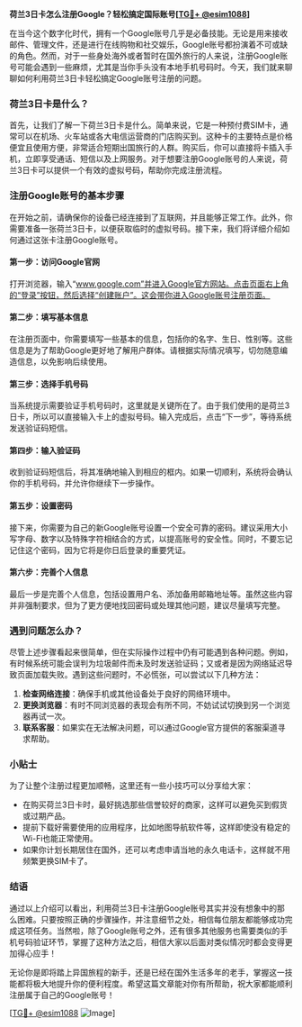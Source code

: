 **荷兰3日卡怎么注册Google？轻松搞定国际账号[[TG💪+ @esim1088](https://t.me/s/esim1088)]**

在当今这个数字化时代，拥有一个Google账号几乎是必备技能。无论是用来接收邮件、管理文件，还是进行在线购物和社交娱乐，Google账号都扮演着不可或缺的角色。然而，对于一些身处海外或者暂时在国外旅行的人来说，注册Google账号可能会遇到一些麻烦，尤其是当你手头没有本地手机号码时。今天，我们就来聊聊如何利用荷兰3日卡轻松搞定Google账号注册的问题。

### 荷兰3日卡是什么？

首先，让我们了解一下荷兰3日卡是什么。简单来说，它是一种预付费SIM卡，通常可以在机场、火车站或各大电信运营商的门店购买到。这种卡的主要特点是价格便宜且使用方便，非常适合短期出国旅行的人群。购买后，你可以直接将卡插入手机，立即享受通话、短信以及上网服务。对于想要注册Google账号的人来说，荷兰3日卡可以提供一个有效的虚拟号码，帮助你完成注册流程。

### 注册Google账号的基本步骤

在开始之前，请确保你的设备已经连接到了互联网，并且能够正常工作。此外，你需要准备一张荷兰3日卡，以便获取临时的虚拟号码。接下来，我们将详细介绍如何通过这张卡注册Google账号。

#### 第一步：访问Google官网

打开浏览器，输入“www.google.com”并进入Google官方网站。点击页面右上角的“登录”按钮，然后选择“创建账户”。这会带你进入Google账号注册页面。

#### 第二步：填写基本信息

在注册页面中，你需要填写一些基本的信息，包括你的名字、生日、性别等。这些信息是为了帮助Google更好地了解用户群体。请根据实际情况填写，切勿随意编造信息，以免影响后续使用。

#### 第三步：选择手机号码

当系统提示需要验证手机号码时，这里就是关键所在了。由于我们使用的是荷兰3日卡，所以可以直接输入卡上的虚拟号码。输入完成后，点击“下一步”，等待系统发送验证码短信。

#### 第四步：输入验证码

收到验证码短信后，将其准确地输入到相应的框内。如果一切顺利，系统将会确认你的手机号码，并允许你继续下一步操作。

#### 第五步：设置密码

接下来，你需要为自己的新Google账号设置一个安全可靠的密码。建议采用大小写字母、数字以及特殊字符相结合的方式，以提高账号的安全性。同时，不要忘记记住这个密码，因为它将是你日后登录的重要凭证。

#### 第六步：完善个人信息

最后一步是完善个人信息，包括设置用户名、添加备用邮箱地址等。虽然这些内容并非强制要求，但为了更方便地找回密码或处理其他问题，建议尽量填写完整。

### 遇到问题怎么办？

尽管上述步骤看起来很简单，但在实际操作过程中仍有可能遇到各种问题。例如，有时候系统可能会误判为垃圾邮件而未及时发送验证码；又或者是因为网络延迟导致页面加载失败。遇到这些问题时，不必慌张，可以尝试以下几种方法：

1. **检查网络连接**：确保手机或其他设备处于良好的网络环境中。
2. **更换浏览器**：有时不同浏览器的表现会有所不同，不妨试试切换到另一个浏览器再试一次。
3. **联系客服**：如果实在无法解决问题，可以通过Google官方提供的客服渠道寻求帮助。

### 小贴士

为了让整个注册过程更加顺畅，这里还有一些小技巧可以分享给大家：

- 在购买荷兰3日卡时，最好挑选那些信誉较好的商家，这样可以避免买到假货或过期产品。
- 提前下载好需要使用的应用程序，比如地图导航软件等，这样即使没有稳定的Wi-Fi也能正常使用。
- 如果你计划长期居住在国外，还可以考虑申请当地的永久电话卡，这样就不用频繁更换SIM卡了。

### 结语

通过以上介绍可以看出，利用荷兰3日卡注册Google账号其实并没有想象中的那么困难。只要按照正确的步骤操作，并注意细节之处，相信每位朋友都能够成功完成这项任务。当然啦，除了Google账号之外，还有很多其他服务也需要类似的手机号码验证环节，掌握了这种方法之后，相信大家以后面对类似情况时都会变得更加得心应手！

无论你是即将踏上异国旅程的新手，还是已经在国外生活多年的老手，掌握这一技能都将极大地提升你的便利程度。希望这篇文章能对你有所帮助，祝大家都能顺利注册属于自己的Google账号！ 

[[TG💪+ @esim1088](https://t.me/s/esim1088) ![Image](https://i.postimg.cc/4NQfJmqS/Snipaste-2025-05-13-00-14-12.png)]